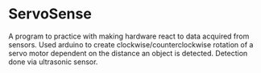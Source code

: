 # ServoSense
A program to practice with making hardware react to data acquired from sensors. Used arduino to create clockwise/counterclockwise rotation of a servo motor dependent on the distance an object is detected. Detection done via ultrasonic sensor.  
